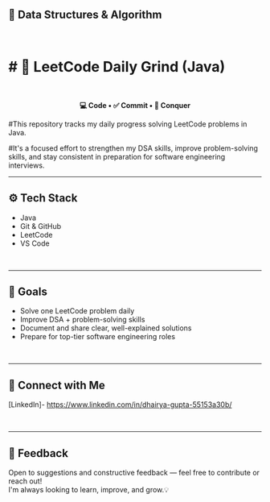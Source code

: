 ## 📘 Data Structures & Algorithm
<br>

# # 🚀 LeetCode Daily Grind (Java)
<br>						

<p align="center">
  <strong> 💻 Code • ✅ Commit • 👑 Conquer </strong>
</p>

#This repository tracks my daily progress solving LeetCode problems in Java.
<br>

#It's a focused effort to strengthen my DSA skills, improve problem-solving skills, and stay consistent in preparation for software engineering interviews.
<br>

---
## ⚙️ Tech Stack
- Java 
- Git & GitHub
- LeetCode
- VS Code
<br>

---
## 🎯 Goals
- Solve one LeetCode problem daily
- Improve DSA + problem-solving skills
- Document and share clear, well-explained solutions
- Prepare for top-tier software engineering roles
<br>

---
## 🔗 Connect with Me
[LinkedIn]- https://www.linkedin.com/in/dhairya-gupta-55153a30b/

<br>

---
## 💬 Feedback
Open to suggestions and constructive feedback — feel free to contribute or reach out!  
I'm always looking to learn, improve, and grow.💡






